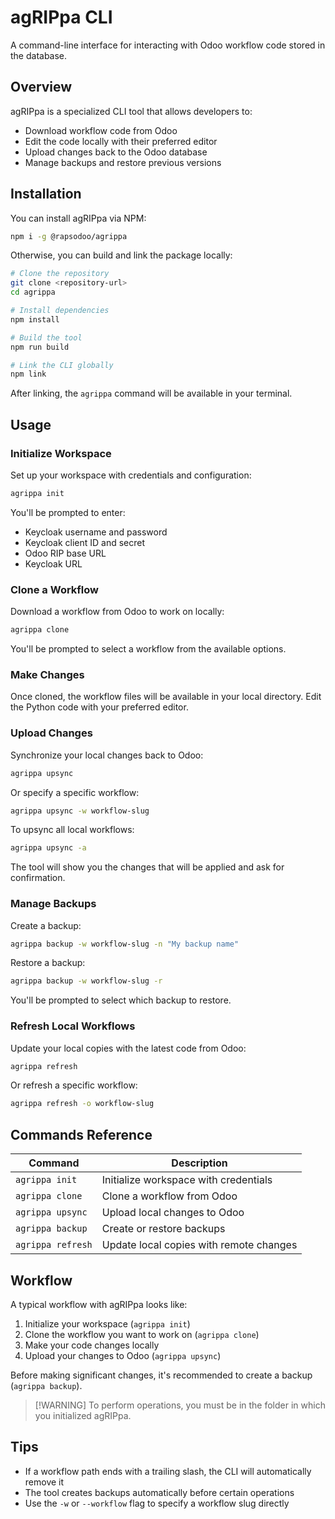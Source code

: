 # agRIPpa CLI

A command-line interface for interacting with Odoo workflow code stored in the database.

## Overview

agRIPpa is a specialized CLI tool that allows developers to:

- Download workflow code from Odoo
- Edit the code locally with their preferred editor
- Upload changes back to the Odoo database
- Manage backups and restore previous versions

## Installation

You can install agRIPpa via NPM:

```bash
npm i -g @rapsodoo/agrippa
```

Otherwise, you can build and link the package locally:

```bash
# Clone the repository
git clone <repository-url>
cd agrippa

# Install dependencies
npm install

# Build the tool
npm run build

# Link the CLI globally
npm link
```

After linking, the `agrippa` command will be available in your terminal.

## Usage

### Initialize Workspace

Set up your workspace with credentials and configuration:

```bash
agrippa init
```

You'll be prompted to enter:

- Keycloak username and password
- Keycloak client ID and secret
- Odoo RIP base URL
- Keycloak URL

### Clone a Workflow

Download a workflow from Odoo to work on locally:

```bash
agrippa clone
```

You'll be prompted to select a workflow from the available options.

### Make Changes

Once cloned, the workflow files will be available in your local directory. Edit the Python code with your preferred editor.

### Upload Changes

Synchronize your local changes back to Odoo:

```bash
agrippa upsync
```

Or specify a specific workflow:

```bash
agrippa upsync -w workflow-slug
```

To upsync all local workflows:

```bash
agrippa upsync -a
```

The tool will show you the changes that will be applied and ask for confirmation.

### Manage Backups

Create a backup:

```bash
agrippa backup -w workflow-slug -n "My backup name"
```

Restore a backup:

```bash
agrippa backup -w workflow-slug -r
```

You'll be prompted to select which backup to restore.

### Refresh Local Workflows

Update your local copies with the latest code from Odoo:

```bash
agrippa refresh
```

Or refresh a specific workflow:

```bash
agrippa refresh -o workflow-slug
```

## Commands Reference

| Command           | Description                             |
| ----------------- | --------------------------------------- |
| `agrippa init`    | Initialize workspace with credentials   |
| `agrippa clone`   | Clone a workflow from Odoo              |
| `agrippa upsync`  | Upload local changes to Odoo            |
| `agrippa backup`  | Create or restore backups               |
| `agrippa refresh` | Update local copies with remote changes |

## Workflow

A typical workflow with agRIPpa looks like:

1. Initialize your workspace (`agrippa init`)
2. Clone the workflow you want to work on (`agrippa clone`)
3. Make your code changes locally
4. Upload your changes to Odoo (`agrippa upsync`)

Before making significant changes, it's recommended to create a backup (`agrippa backup`).

> [!WARNING] To perform operations, you must be in the folder in which you initialized agRIPpa.

## Tips

- If a workflow path ends with a trailing slash, the CLI will automatically remove it
- The tool creates backups automatically before certain operations
- Use the `-w` or `--workflow` flag to specify a workflow slug directly
